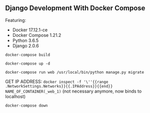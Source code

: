 ## Django Development With Docker Compose

Featuring:

- Docker 17.12.1-ce
- Docker Compose 1.21.2
- Python 3.6.5
- Django 2.0.6


`docker-compose build`

`docker-compose up -d`

`docker-compose run web /usr/local/bin/python manage.py migrate`

GET IP ADDRESS: `docker inspect -f '\''{{range .NetworkSettings.Networks}}{{.IPAddress}}{{end}} NAME_OF_CONTAINER(_web_1)`
(not necessary anymore, now binds to localhost)


`docker-compose down`